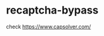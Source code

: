 # recaptcha-bypass
check https://www.capsolver.com/ 



















                                                                                                                                                                       